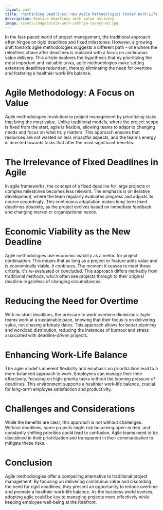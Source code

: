 ```yaml
---
layout: post
title: "Rethinking Deadlines: How Agile Methodologies Foster Work-Life Balance"
description: Replace deadlines with value delivery
image: assets/images/calm-work-cathryn-lavery-md.jpg
---
```


In the fast-paced world of project management, the traditional approach often hinges on rigid deadlines and fixed milestones. However, a growing shift towards agile methodologies suggests a different path - one where the relentless chase after deadlines is replaced with a focus on continuous value delivery. This article explores the hypothesis that by prioritizing the most important and valuable tasks, agile methodologies make setting extensive deadlines redundant, thereby eliminating the need for overtime and fostering a healthier work-life balance.

# Agile Methodology: A Focus on Value
Agile methodologies revolutionize project management by prioritizing tasks that bring the most value. Unlike traditional models, where the project scope is fixed from the start, agile is flexible, allowing teams to adapt to changing needs and focus on what truly matters. This approach ensures that resources are not wasted on less impactful aspects, and the team's energy is directed towards tasks that offer the most significant benefits.

# The Irrelevance of Fixed Deadlines in Agile
In agile frameworks, the concept of a fixed deadline for large projects or complex milestones becomes less relevant. The emphasis is on iterative development, where the team regularly evaluates progress and adjusts its course accordingly. This continuous adaptation makes long-term fixed deadlines obsolete, as the project evolves based on immediate feedback and changing market or organizational needs.

# Economic Viability as the New Deadline
Agile methodologies use economic viability as a metric for project continuation. This means that as long as a project or feature adds value and is economically viable, it continues. The moment it ceases to meet these criteria, it's re-evaluated or concluded. This approach differs markedly from traditional methods, which often see projects through to their original deadline regardless of changing circumstances.

# Reducing the Need for Overtime
With no strict deadlines, the pressure to work overtime diminishes. Agile teams work at a sustainable pace, knowing that their focus is on delivering value, not chasing arbitrary dates. This approach allows for better planning and workload distribution, reducing the instances of burnout and stress associated with deadline-driven projects.

# Enhancing Work-Life Balance
The agile model's inherent flexibility and emphasis on prioritization lead to a more balanced approach to work. Employees can manage their time effectively, focusing on high-priority tasks without the looming pressure of deadlines. This environment supports a healthier work-life balance, crucial for long-term employee satisfaction and productivity.

# Challenges and Considerations
While the benefits are clear, this approach is not without challenges. Without deadlines, some projects might risk becoming open-ended, and constantly shifting priorities could lead to confusion. Agile teams need to be disciplined in their prioritization and transparent in their communication to mitigate these risks.

# Conclusion
Agile methodologies offer a compelling alternative to traditional project management. By focusing on delivering continuous value and discarding the need for rigid deadlines, they present an opportunity to reduce overtime and promote a healthier work-life balance. As the business world evolves, adopting agile could be key to managing projects more effectively while keeping employee well-being at the forefront.

